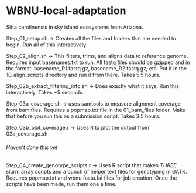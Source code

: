 # WBNU-local-adaptation
Sitta carolinensis in sky island ecosystems from Arizona. 

Step_01_setup.sh -> Creates all the files and folders that are needed to begin. Run all of this interactively. 

Step_02_align.sh -> This filters, trims, and aligns data to reference genome. Requires input basenames.txt to run. All fastq files should be gzipped and in the format: basename_R1.fastq.gz, basename_R2.fastq.gz, etc. Put it in the 10_align_scripts directory and run it from there. Takes 5.5 hours. 

Step_02b_extract_filtering_info.sh -> Does exactly what it says. Run this interactively. Takes ~5 seconds. 

Step_03a_coverage.sh -> uses samtools to measure alignment coverage from bam files. Requires a popmap.txt file in the 01_bam_files folder. Make that before you run this as a submission script. Takes 3.5 hours. 





Step_03b_plot_coverage.r -> Uses R to plot the output from 03a_coverage.sh
###### Haven't done this yet ##############


Step_04_create_genotype_scripts.r -> Uses R script that makes *THREE* slurm array scripts and a bunch of helper text files for genotyping in GATK. Requires popmap.txt and wbnu.fasta.fai files for job creation. Once the scripts have been made, run them one a time. 





